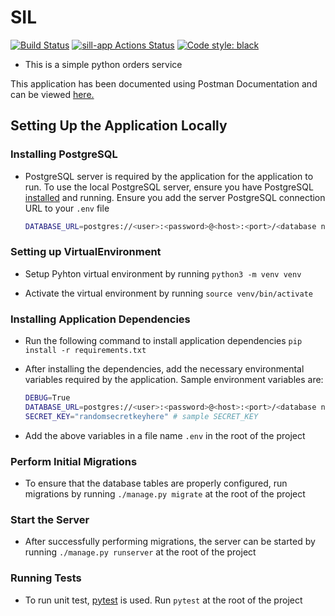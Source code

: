 # SIL
[![Build Status](https://travis-ci.com/TeamoreA/sil.svg?branch=master)](https://travis-ci.com/TeamoreA/sil)
[![sill-app Actions Status](https://github.com/TeamoreA/sil/workflows/sil-app/badge.svg)](https://github.com/TeamoreA/sil/actions)
[![Code style: black](https://img.shields.io/badge/code%20style-black-000000.svg)](https://github.com/psf/black)

- This is a simple python orders service


This application has been documented using Postman Documentation and can be viewed [here.](https://documenter.getpostman.com/view/5990083/TVKFzbe6)

## Setting Up the Application Locally

### Installing PostgreSQL

- PostgreSQL server is required by the application for the application to run. To use the local PostgreSQL server, ensure you have PostgreSQL [installed](https://www.postgresql.org/docs/12/tutorial-install.html) and running. Ensure you add the server PostgreSQL connection URL to your `.env` file

    ``` bash
    DATABASE_URL=postgres://<user>:<password>@<host>:<port>/<database name> #  postgres://postgres@127.0.0.1:5432 if no username or password configured, or just a remote host's URL
    ```

### Setting up VirtualEnvironment

- Setup Pyhton virtual environment by running `python3 -m venv venv`

- Activate the virtual environment by running `source venv/bin/activate`

### Installing Application Dependencies

- Run the following command to install application dependencies `pip install -r requirements.txt`

- After installing the dependencies, add the necessary environmental variables required by the application. Sample environment variables are:

    ```bash
    DEBUG=True
    DATABASE_URL=postgres://<user>:<password>@<host>:<port>/<database name>
    SECRET_KEY="randomsecretkeyhere" # sample SECRET_KEY
    ```

- Add the above variables in a file name `.env` in the root of the project

### Perform Initial Migrations

- To ensure that the database tables are properly configured, run migrations by running `./manage.py migrate` at the root of the project

### Start the Server

- After successfully performing migrations, the server can be started by running `./manage.py runserver` at the root of the project

### Running Tests

- To run unit test, [pytest](https://docs.pytest.org/en/latest/) is used. Run `pytest` at the root of the project
